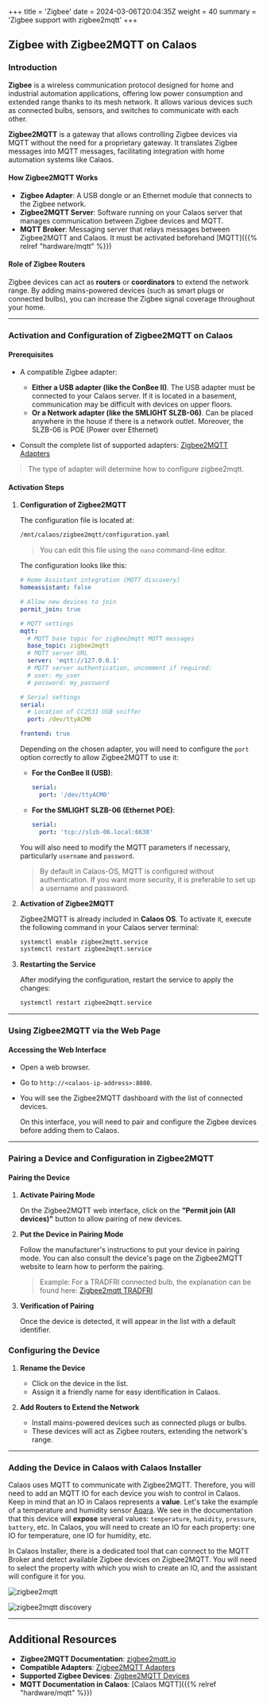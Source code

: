 +++
title = 'Zigbee'
date = 2024-03-06T20:04:35Z
weight = 40
summary = 'Zigbee support with zigbee2mqtt'
+++

## Zigbee with Zigbee2MQTT on Calaos

### Introduction

**Zigbee** is a wireless communication protocol designed for home and industrial automation applications, offering low power consumption and extended range thanks to its mesh network. It allows various devices such as connected bulbs, sensors, and switches to communicate with each other.

**Zigbee2MQTT** is a gateway that allows controlling Zigbee devices via MQTT without the need for a proprietary gateway. It translates Zigbee messages into MQTT messages, facilitating integration with home automation systems like Calaos.

#### How Zigbee2MQTT Works

- **Zigbee Adapter**: A USB dongle or an Ethernet module that connects to the Zigbee network.
- **Zigbee2MQTT Server**: Software running on your Calaos server that manages communication between Zigbee devices and MQTT.
- **MQTT Broker**: Messaging server that relays messages between Zigbee2MQTT and Calaos. It must be activated beforehand [MQTT]({{% relref "hardware/mqtt" %}})

#### Role of Zigbee Routers

Zigbee devices can act as **routers** or **coordinators** to extend the network range. By adding mains-powered devices (such as smart plugs or connected bulbs), you can increase the Zigbee signal coverage throughout your home.

---

### Activation and Configuration of Zigbee2MQTT on Calaos

#### Prerequisites

- A compatible Zigbee adapter:

  - **Either a USB adapter (like the ConBee II)**. The USB adapter must be connected to your Calaos server. If it is located in a basement, communication may be difficult with devices on upper floors.
  - **Or a Network adapter (like the SMLIGHT SLZB-06)**. Can be placed anywhere in the house if there is a network outlet. Moreover, the SLZB-06 is POE (Power over Ethernet)
  
- Consult the complete list of supported adapters: [Zigbee2MQTT Adapters](https://www.zigbee2mqtt.io/guide/adapters/)

> The type of adapter will determine how to configure zigbee2mqtt.

#### Activation Steps

1. **Configuration of Zigbee2MQTT**

   The configuration file is located at:

   ```bash
   /mnt/calaos/zigbee2mqtt/configuration.yaml
   ```

   > You can edit this file using the `nano` command-line editor.

   The configuration looks like this:

   ```yaml
   # Home Assistant integration (MQTT discovery)
   homeassistant: false

   # Allow new devices to join
   permit_join: true

   # MQTT settings
   mqtt:
     # MQTT base topic for zigbee2mqtt MQTT messages
     base_topic: zigbee2mqtt
     # MQTT server URL
     server: 'mqtt://127.0.0.1'
     # MQTT server authentication, uncomment if required:
     # user: my_user
     # password: my_password

   # Serial settings
   serial:
     # Location of CC2531 USB sniffer
     port: /dev/ttyACM0

   frontend: true
   ```

   Depending on the chosen adapter, you will need to configure the `port` option correctly to allow Zigbee2MQTT to use it:

   - **For the ConBee II (USB)**:

     ```yaml
     serial:
       port: '/dev/ttyACM0'
     ```

   - **For the SMLIGHT SLZB-06 (Ethernet POE)**:

     ```yaml
     serial:
       port: 'tcp://slzb-06.local:6638'
     ```

   You will also need to modify the MQTT parameters if necessary, particularly `username` and `password`.

   > By default in Calaos-OS, MQTT is configured without authentication. If you want more security, it is preferable to set up a username and password.

2. **Activation of Zigbee2MQTT**

   Zigbee2MQTT is already included in **Calaos OS**. To activate it, execute the following command in your Calaos server terminal:

   ```bash
   systemctl enable zigbee2mqtt.service
   systemctl restart zigbee2mqtt.service
   ```

3. **Restarting the Service**

   After modifying the configuration, restart the service to apply the changes:

   ```bash
   systemctl restart zigbee2mqtt.service
   ```

---

### Using Zigbee2MQTT via the Web Page

#### Accessing the Web Interface

- Open a web browser.
- Go to `http://<calaos-ip-address>:8080`.
- You will see the Zigbee2MQTT dashboard with the list of connected devices.

   On this interface, you will need to pair and configure the Zigbee devices before adding them to Calaos.

---

### Pairing a Device and Configuration in Zigbee2MQTT

#### Pairing the Device

1. **Activate Pairing Mode**

   On the Zigbee2MQTT web interface, click on the **"Permit join (All devices)"** button to allow pairing of new devices.

2. **Put the Device in Pairing Mode**

   Follow the manufacturer's instructions to put your device in pairing mode. You can also consult the device's page on the Zigbee2MQTT website to learn how to perform the pairing.

   > Example: For a TRADFRI connected bulb, the explanation can be found here: [Zigbee2mqtt TRADFRI](https://www.zigbee2mqtt.io/devices/LED1546G12.html)

3. **Verification of Pairing**

   Once the device is detected, it will appear in the list with a default identifier.

### Configuring the Device

1. **Rename the Device**

   - Click on the device in the list.
   - Assign it a friendly name for easy identification in Calaos.

2. **Add Routers to Extend the Network**

   - Install mains-powered devices such as connected plugs or bulbs.
   - These devices will act as Zigbee routers, extending the network's range.

---

### Adding the Device in Calaos with Calaos Installer

Calaos uses MQTT to communicate with Zigbee2MQTT. Therefore, you will need to add an MQTT IO for each device you wish to control in Calaos. Keep in mind that an IO in Calaos represents a **value**. Let's take the example of a temperature and humidity sensor [Aqara](https://www.zigbee2mqtt.io/devices/WSDCGQ12LM.html). We see in the documentation that this device will **expose** several values: `temperature`, `humidity`, `pressure`, `battery`, etc. In Calaos, you will need to create an IO for each property: one IO for temperature, one IO for humidity, etc.

In Calaos Installer, there is a dedicated tool that can connect to the MQTT Broker and detect available Zigbee devices on Zigbee2MQTT. You will need to select the property with which you wish to create an IO, and the assistant will configure it for you.

![zigbee2mqtt](/en/hardware/images/z2q_01.png?width=10pc&classes=shadow)

![zigbee2mqtt discovery](/en/hardware/images/z2q_02.png?width=20pc&classes=shadow)

---

## Additional Resources

- **Zigbee2MQTT Documentation**: [zigbee2mqtt.io](https://www.zigbee2mqtt.io/)
- **Compatible Adapters**: [Zigbee2MQTT Adapters](https://www.zigbee2mqtt.io/guide/adapters/)
- **Supported Zigbee Devices**: [Zigbee2MQTT Devices](https://www.zigbee2mqtt.io/supported-devices/)
- **MQTT Documentation in Calaos**: [Calaos MQTT]({{% relref "hardware/mqtt" %}})
